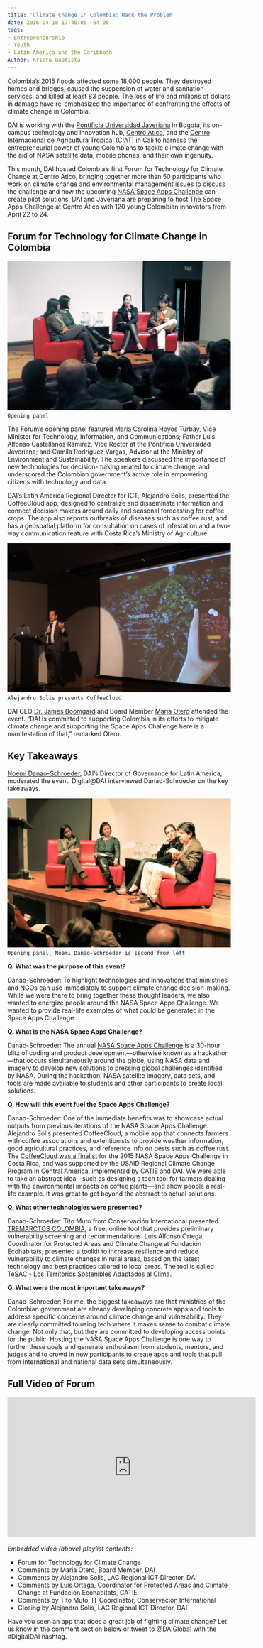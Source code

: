 ```yaml
---
title: 'Climate Change in Colombia: Hack the Problem'
date: 2016-04-18 17:46:00 -04:00
tags:
- Entrepreneurship
- Youth
- Latin America and the Caribbean
Author: Krista Baptista
---
```


Colombia’s 2015 floods affected some 18,000 people. They destroyed homes and bridges, caused the suspension of water and sanitation services, and killed at least 83 people. The loss of life and millions of dollars in damage have re-emphasized the importance of confronting the effects of climate change in Colombia. 

DAI is working with the [Pontificia Universidad Javeriana](http://www.javeriana.edu.co/) in Bogota, its on-campus technology and innovation hub, [Centro Ático](http://www.javeriana.edu.co/vicerrectoria-academica/atico), and the
[Centro Internacional de Agricultura Tropical (CIAT)](https://ciat.cgiar.org/) in Cali to harness the entrepreneurial power of young Colombians to tackle climate change with the aid of NASA satellite data, mobile phones, and their own ingenuity. 


<!--more-->


This month, DAI hosted Colombia’s first Forum for Technology for Climate Change at Centro Ático, bringing together more than 50 participants who work on climate change and environmental management issues to discuss the challenge and how the upcoming [NASA Space Apps Challenge](https://2016.spaceappschallenge.org/locations/bogota-colombia) can create pilot solutions. DAI and Javeriana are preparing to host The Space Apps Challenge at Centro Ático with 120 young Colombian innovators from April 22 to 24.  

## Forum for Technology for Climate Change in Colombia

![foro 2 small.JPG](/uploads/foro%202%20small.JPG)
`Opening panel`

The Forum’s opening panel featured María Carolina Hoyos Turbay, Vice Minister for Technology, Information, and Communications; Father Luis Alfonso Castellanos Ramírez, Vice Rector at the Pontifica Universidad Javeriana; and Camila Rodriguez Vargas, Advisor at the Ministry of Environment and Sustainability. The speakers discussed the importance of new technologies for decision-making related to climate change, and underscored the Colombian government’s active role in empowering citizens with technology and data. 

DAI’s Latin America Regional Director for ICT, Alejandro Solis, presented the CoffeeCloud app, designed to centralize and disseminate information and connect decision makers around daily and seasonal forecasting for coffee crops. The app also reports outbreaks of diseases such as coffee rust, and has a geospatial platform for consultation on cases of infestation and a two-way communication feature with Costa Rica’s Ministry of Agriculture.

![ale small.JPG](/uploads/ale%20small.JPG)
`Alejandro Solis presents CoffeeCloud`

DAI CEO [Dr. James Boomgard](http://dai.com/who-we-are/leadership/james-boomgard) and Board Member [Maria Otero](http://dai.com/who-we-are/leadership/maria-otero) attended the event. “DAI is committed to supporting Colombia in its efforts to mitigate climate change and supporting the Space Apps Challenge here is a manifestation of that,” remarked Otero. 

## Key Takeaways 

[Noemi Danao-Schroeder](http://dai.com/who-we-are/our-team/noemi-danao-schroeder), DAI’s Director of Governance for Latin America, moderated the event. Digital@DAI interviewed Danao-Schroeder on the key takeaways. 

![foro small.JPG](/uploads/foro%20small.JPG)
`Opening panel, Noemi Danao-Schroeder is second from left`

**Q. What was the purpose of this event?**

Danao-Schroeder: To highlight technologies and innovations that ministries and NGOs can use immediately to support climate change decision-making. While we were there to bring together these thought leaders, we also wanted to energize people around the NASA Space Apps Challenge. We wanted to provide real-life examples of what could be generated in the Space Apps Challenge. 


**Q. What is the NASA Space Apps Challenge?**

Danao-Schroeder: The annual [NASA Space Apps Challenge](https://2016.spaceappschallenge.org/) is a 30-hour blitz of coding and product development—otherwise known as a hackathon—that occurs simultaneously around the globe, using NASA data and imagery to develop new solutions to pressing global challenges identified by NASA. During the hackathon, NASA satellite imagery, data sets, and tools are made available to students and other participants to create local solutions.


**Q. How will this event fuel the Space Apps Challenge?**

Danao-Schroeder: One of the immediate benefits was to showcase actual outputs from previous iterations of the NASA Space Apps Challenge. Alejandro Solis presented CoffeeCloud, a mobile app that connects farmers with coffee associations and extentionists to provide weather information, good agricultural practices, and reference info on pests such as coffee rust. The [CoffeeCloud was a finalist](http://dai.com/news-publications/news/space-apps-challenge-seeks-solutions-adaptation-climate-change) for the 2015 NASA Space Apps Challenge in Costa Rica, and was supported by the USAID Regional Climate Change Program in Central America, implemented by CATIE and DAI. We were able to take an abstract idea—such as designing a tech tool for farmers dealing with the environmental impacts on coffee plants—and show people a real-life example. It was great to get beyond the abstract to actual solutions.   


**Q. What other technologies were presented?**

Danao-Schroeder: Tito Muto from Conservación International presented [TREMARCTOS COLOMBIA](http://www.tremarctoscolombia.org/), a free, online tool that provides preliminary vulnerability screening and recommendations. Luis Alfonso Ortega, Coordinator for Protected Areas and Climate Change at Fundación Ecohabitats, presented a toolkit to increase resilience and reduce vulnerability to climate changes in rural areas, based on the latest technology and best practices tailored to local areas. The tool is called [TeSAC - Los Territorios Sostenibles Adaptados al Clima](https://ccafs.cgiar.org/es/territorios-sostenibles-adaptados-al-clima#.VvrWc2ThCMI).


**Q. What were the most important takeaways?**

Danao-Schroeder: For me, the biggest takeaways are that ministries of the Colombian government are already developing concrete apps and tools to address specific concerns around climate change and vulnerability. They are clearly committed to using tech where it makes sense to combat climate change. Not only that, but they are committed to developing access points for the public. Hosting the NASA Space Apps Challenge is one way to further these goals and generate enthusiasm from students, mentors, and judges and to crowd in new participants to create apps and tools that pull from international and national data sets simultaneously.

## Full Video of Forum

<iframe width="560" height="315" src="https://www.youtube.com/embed/JoSdx8wng0g?list=PLoRLK-0MlLuN4Tx_UL1u6L7V7GffIhI4K" frameborder="0" allowfullscreen></iframe>

*Embedded video (above) playlist contents:*

* Forum for Technology for Climate Change
* Comments by Maria Otero, Board Member, DAI
* Comments by Alejandro Solis, LAC Regional ICT Director, DAI
* Comments by Luis Ortega, Coordinator for Protected Areas and Climate Change at Fundación Ecohabitats, CATIE
* Comments by Tito Muto, IT Coordinator, Conservación International
* Closing by Alejandro Solis, LAC Regional ICT Director, DAI


Have you seen an app that does a great job of fighting climate change? Let us know in the comment section below or tweet to @DAIGlobal with the #DigitalDAI hashtag. 